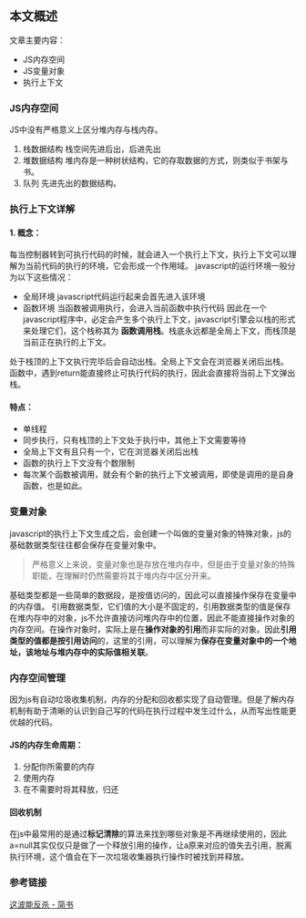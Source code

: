 ## 本文概述
文章主要内容：
- JS内存空间
- JS变量对象
- 执行上下文
### JS内存空间
JS中没有严格意义上区分堆内存与栈内存。
1. 栈数据结构 栈空间先进后出，后进先出
2. 堆数据结构 
堆内存是一种树状结构，它的存取数据的方式，则类似于书架与书。
3. 队列
先进先出的数据结构。
### 执行上下文详解
#### 1. 概念：
每当控制器转到可执行代码的时候，就会进入一个执行上下文，执行上下文可以理解为当前代码的执行的环境，它会形成一个作用域。
javascript的运行环境一般分为以下这些情况：
- 全局环境 javascript代码运行起来会首先进入该环境
- 函数环境 当函数被调用执行，会进入当前函数中执行代码
因此在一个javascript程序中，必定会产生多个执行上下文，javascript引擎会以栈的形式来处理它们，这个栈称其为 **函数调用栈**。栈底永远都是全局上下文，而栈顶是当前正在执行的上下文。

处于栈顶的上下文执行完毕后会自动出栈。全局上下文会在浏览器关闭后出栈。
函数中，遇到return能直接终止可执行代码的执行，因此会直接将当前上下文弹出栈。
#### 特点：
- 单线程
- 同步执行，只有栈顶的上下文处于执行中，其他上下文需要等待
- 全局上下文有且只有一个，它在浏览器关闭后出栈
- 函数的执行上下文没有个数限制
- 每次某个函数被调用，就会有个新的执行上下文被调用，即使是调用的是自身函数，也是如此。

### 变量对象
javascript的执行上下文生成之后，会创建一个叫做的变量对象的特殊对象，js的基础数据类型往往都会保存在变量对象中。
> 严格意义上来说，变量对象也是存放在堆内存中，但是由于变量对象的特殊职能，在理解时仍然需要将其于堆内存中区分开来。

基础类型都是一些简单的数据段，是按值访问的，因此可以直接操作保存在变量中的内存值。
引用数据类型，它们值的大小是不固定的，引用数据类型的值是保存在堆内存中的对象，js不允许直接访问堆内存中的位置，因此不能直接操作对象的内存空间。在操作对象时，实际上是在**操作对象的引用**而非实际的对象。因此**引用类型的值都是按引用访问**的，这里的引用，可以理解为**保存在变量对象中的一个地址，该地址与堆内存中的实际值相关联**。

### 内存空间管理
因为js有自动垃圾收集机制，内存的分配和回收都实现了自动管理。但是了解内存机制有助于清晰的认识到自己写的代码在执行过程中发生过什么，从而写出性能更优越的代码。
#### JS的内存生命周期：
1. 分配你所需要的内存
2. 使用内存
3. 在不需要时将其释放，归还
#### 回收机制
在js中最常用的是通过**标记清除**的算法来找到哪些对象是不再继续使用的，因此a=null其实仅仅只是做了一个释放引用的操作，让a原来对应的值失去引用，脱离执行环境，这个值会在下一次垃圾收集器执行操作时被找到并释放。

### 参考链接
[这波能反杀 - 简书](https://www.jianshu.com/u/10ae59f49b13)














